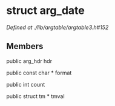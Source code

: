 # struct arg_date

*Defined at ./lib/argtable/argtable3.h#152*

## Members

public arg_hdr hdr

public const char * format

public int count

public struct tm * tmval



